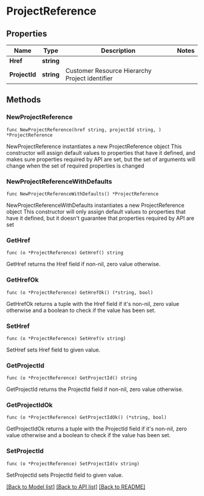 # ProjectReference

## Properties

Name | Type | Description | Notes
------------ | ------------- | ------------- | -------------
**Href** | **string** |  | 
**ProjectId** | **string** | Customer Resource Hierarchy Project identifier  | 

## Methods

### NewProjectReference

`func NewProjectReference(href string, projectId string, ) *ProjectReference`

NewProjectReference instantiates a new ProjectReference object
This constructor will assign default values to properties that have it defined,
and makes sure properties required by API are set, but the set of arguments
will change when the set of required properties is changed

### NewProjectReferenceWithDefaults

`func NewProjectReferenceWithDefaults() *ProjectReference`

NewProjectReferenceWithDefaults instantiates a new ProjectReference object
This constructor will only assign default values to properties that have it defined,
but it doesn't guarantee that properties required by API are set

### GetHref

`func (o *ProjectReference) GetHref() string`

GetHref returns the Href field if non-nil, zero value otherwise.

### GetHrefOk

`func (o *ProjectReference) GetHrefOk() (*string, bool)`

GetHrefOk returns a tuple with the Href field if it's non-nil, zero value otherwise
and a boolean to check if the value has been set.

### SetHref

`func (o *ProjectReference) SetHref(v string)`

SetHref sets Href field to given value.


### GetProjectId

`func (o *ProjectReference) GetProjectId() string`

GetProjectId returns the ProjectId field if non-nil, zero value otherwise.

### GetProjectIdOk

`func (o *ProjectReference) GetProjectIdOk() (*string, bool)`

GetProjectIdOk returns a tuple with the ProjectId field if it's non-nil, zero value otherwise
and a boolean to check if the value has been set.

### SetProjectId

`func (o *ProjectReference) SetProjectId(v string)`

SetProjectId sets ProjectId field to given value.



[[Back to Model list]](../README.md#documentation-for-models) [[Back to API list]](../README.md#documentation-for-api-endpoints) [[Back to README]](../README.md)


